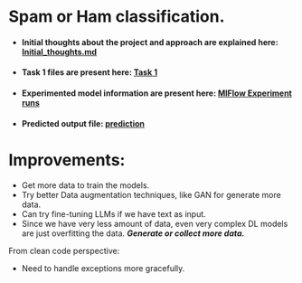 # Spam or Ham classification.

- #### Initial thoughts about the project and approach are explained here: [Initial_thoughts.md](https://github.com/pavi-ninjaac/spam_or_ham_fsec/blob/main/initial_thoughts.md)

- #### Task 1 files are present here: [Task 1](https://github.com/pavi-ninjaac/spam_or_ham_fsec/blob/main/task1_document/workflow.pdf)

- #### Experimented model information are present here: [MlFlow Experiment runs](https://dagshub.com/pavipd495/spam_or_ham_fsec.mlflow/#/experiments/2?searchFilter=&orderByKey=attributes.start_time&orderByAsc=false&startTime=ALL&lifecycleFilter=Active&modelVersionFilter=All+Runs&datasetsFilter=W10%3D)


- #### Predicted output file: [prediction](https://github.com/pavi-ninjaac/spam_or_ham_fsec/tree/main/prediction)


# Improvements:
- Get more data to train the models.
- Try better Data augmentation techniques, like GAN for generate more data.
- Can try fine-tuning LLMs if we have text as input.
- Since we have very less amount of data, even very complex DL models are just overfitting the data. ***Generate or collect more data.***

From clean code perspective:
- Need to handle exceptions more gracefully.
